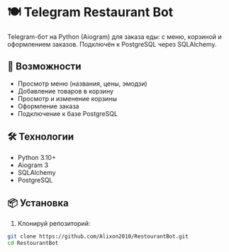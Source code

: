 # 🍽️ Telegram Restaurant Bot

Telegram-бот на Python (Aiogram) для заказа еды: с меню, корзиной и оформлением заказов. Подключён к PostgreSQL через SQLAlchemy.

## 🚀 Возможности

- Просмотр меню (названия, цены, эмодзи)
- Добавление товаров в корзину
- Просмотр и изменение корзины
- Оформление заказа
- Подключение к базе PostgreSQL

## 🛠️ Технологии

- Python 3.10+
- Aiogram 3
- SQLAlchemy
- PostgreSQL

## 📦 Установка

1. Клонируй репозиторий:

```bash
git clone https://github.com/Alixon2010/RestourantBot.git
cd RestourantBot
